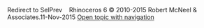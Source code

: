 ---
---

Redirect to SelPrev&#160;
&#160;
Rhinoceros 6 © 2010-2015 Robert McNeel &amp; Associates.11-Nov-2015
 [Open topic with navigation](selprev.html) 

